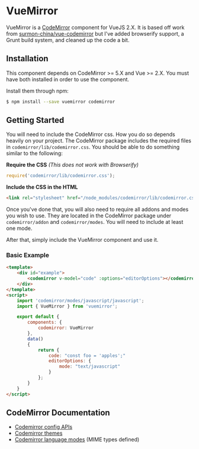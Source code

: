 # VueMirror

VueMirror is a [CodeMirror][codemirror] component for VueJS 2.X. It is based off work from
[surmon-china/vue-codemirror][vue-codemirror] but I've added browserify support, a Grunt build system, and cleaned up
the code a bit.

[codemirror]: https://codemirror.net/
[vue-codemirror]: https://github.com/surmon-china/vue-codemirror

## Installation

This component depends on CodeMirror >= 5.X and Vue >= 2.X. You must have both installed in order to use the component.

Install them through npm:

```bash
$ npm install --save vuemirror codemirror
```

## Getting Started

You will need to include the CodeMirror css. How you do so depends heavily on your project. The CodeMirror package
includes the required files in `codemirror/lib/codemirror.css`. You should be able to do something similar to the
following:

**Require the CSS** _(This does not work with Browserify)_

```javascript
require('codemirror/lib/codemirror.css');
```

**Include the CSS in the HTML**

```html
<link rel="stylesheet" href="/node_modules/codemirror/lib/codemirror.css">
```

Once you've done that, you will also need to require all addons and modes you wish to use. They are located in the
CodeMirror package under `codemirror/addon` and `codemirror/modes`. You will need to include at least one mode.

After that, simply include the VueMirror component and use it.

### Basic Example

```html
<template>
	<div id="example">
		<codemirror v-model="code" :options="editorOptions"></codemirror>
	</div>
</template>
<script>
	import 'codemirror/modes/javascript/javascript';
	import { VueMirror } from 'vuemirror';

	export default {
		components: {
			codemirror: VueMirror
		},
		data()
		{
			return {
				code: "const foo = 'apples';"
				editorOptions: {
					mode: "text/javascript"
				}
			};
		}
	}
</script>
```

## CodeMirror Documentation

* [Codemirror config APIs](http://codemirror.net/doc/manual.html#config)
* [Codemirror themes](http://codemirror.net/demo/theme.html)
* [Codemirror language modes](http://codemirror.net/mode/) (MIME types defined)
